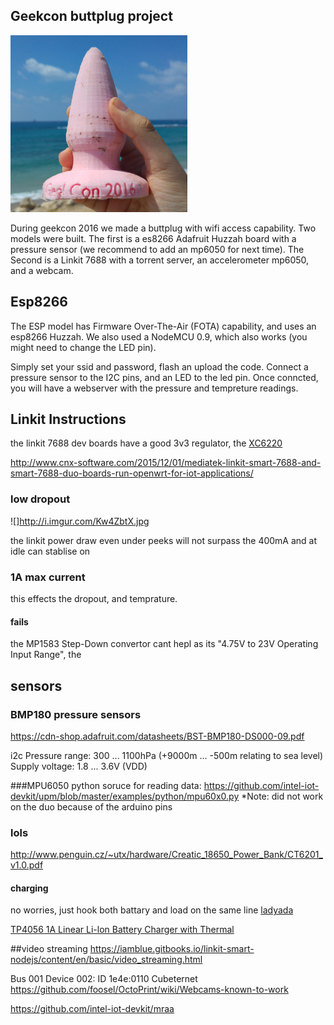 
## Geekcon buttplug project

![buttplug](https://github.com/5shekel/butt/blob/master/media/butt_plug_geekcon_result_thumb.jpg)

During geekcon 2016 we made a buttplug with wifi access capability.
Two models were built.
The first is a es8266 Adafruit Huzzah board with a pressure sensor (we recommend to add an mp6050 for next time). 
The Second is a Linkit 7688 with a torrent server, an accelerometer mp6050, and a webcam.

## Esp8266

The ESP model has Firmware Over-The-Air (FOTA) capability, and uses an esp8266 Huzzah. We also used a NodeMCU 0.9, which also works (you might need to change the LED pin).

Simply set your ssid and password, flash an upload the code. Connect a pressure sensor to the I2C pins, and an LED to the led pin.
Once conncted, you will have a webserver with the pressure and tempreture readings.


## Linkit Instructions

the linkit 7688 dev boards have a good 3v3 regulator, the [XC6220](http://media.digikey.com/pdf/Data%20Sheets/Torex/XC6220.pdf) 

http://www.cnx-software.com/2015/12/01/mediatek-linkit-smart-7688-and-smart-7688-duo-boards-run-openwrt-for-iot-applications/

### low dropout

![]http://i.imgur.com/Kw4ZbtX.jpg

the linkit power draw even under peeks will not surpass the 400mA
and at idle can stablise on 

### 1A max current
this effects the dropout, and temprature. 



#### fails
the  MP1583 Step-Down convertor cant hepl as its "4.75V to 23V Operating Input Range", the 


## sensors
### BMP180 pressure sensors
https://cdn-shop.adafruit.com/datasheets/BST-BMP180-DS000-09.pdf

i2c 
Pressure range: 300 ... 1100hPa (+9000m ... -500m relating to sea level)
Supply voltage: 1.8 ... 3.6V (VDD)


###MPU6050
python soruce for reading data:
https://github.com/intel-iot-devkit/upm/blob/master/examples/python/mpu60x0.py
*Note: did not work on the duo because of the arduino pins

### lols
http://www.penguin.cz/~utx/hardware/Creatic_18650_Power_Bank/CT6201_v1.0.pdf

#### charging
no worries, just hook both battary and load on the same line [ladyada](https://learn.adafruit.com/li-ion-and-lipoly-batteries/proper-charging)

[TP4056 1A Linear Li-lon Battery Charger with Thermal](https://dlnmh9ip6v2uc.cloudfront.net/datasheets/Prototyping/TP4056.pdf)

##video streaming
https://iamblue.gitbooks.io/linkit-smart-nodejs/content/en/basic/video_streaming.html

Bus 001 Device 002: ID 1e4e:0110 Cubeternet
https://github.com/foosel/OctoPrint/wiki/Webcams-known-to-work


https://github.com/intel-iot-devkit/mraa
